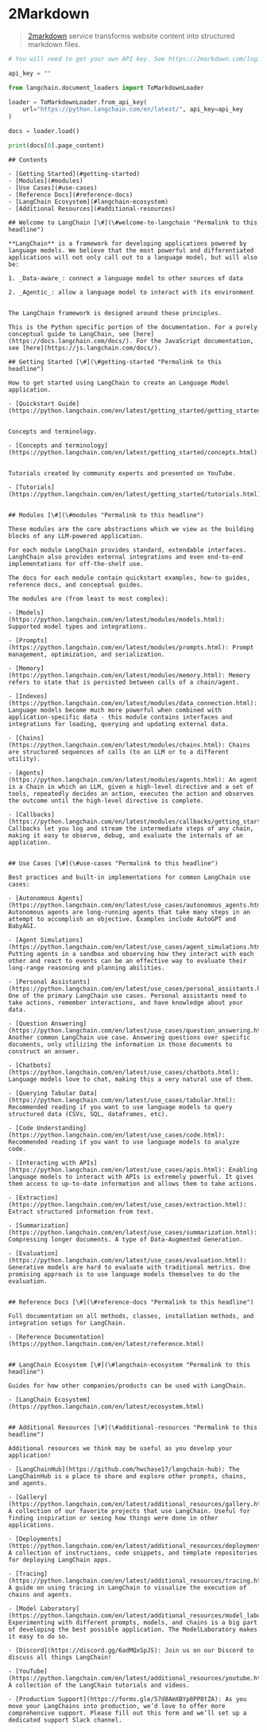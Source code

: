 # 2Markdown

>[2markdown](https://2markdown.com/) service transforms website content into structured markdown files.



```python
# You will need to get your own API key. See https://2markdown.com/login

api_key = ""
```


```python
from langchain.document_loaders import ToMarkdownLoader
```


```python
loader = ToMarkdownLoader.from_api_key(
    url="https://python.langchain.com/en/latest/", api_key=api_key
)
```


```python
docs = loader.load()
```


```python
print(docs[0].page_content)
```

    ## Contents
    
    - [Getting Started](#getting-started)
    - [Modules](#modules)
    - [Use Cases](#use-cases)
    - [Reference Docs](#reference-docs)
    - [LangChain Ecosystem](#langchain-ecosystem)
    - [Additional Resources](#additional-resources)
    
    ## Welcome to LangChain [\#](\#welcome-to-langchain "Permalink to this headline")
    
    **LangChain** is a framework for developing applications powered by language models. We believe that the most powerful and differentiated applications will not only call out to a language model, but will also be:
    
    1. _Data-aware_: connect a language model to other sources of data
    
    2. _Agentic_: allow a language model to interact with its environment
    
    
    The LangChain framework is designed around these principles.
    
    This is the Python specific portion of the documentation. For a purely conceptual guide to LangChain, see [here](https://docs.langchain.com/docs/). For the JavaScript documentation, see [here](https://js.langchain.com/docs/).
    
    ## Getting Started [\#](\#getting-started "Permalink to this headline")
    
    How to get started using LangChain to create an Language Model application.
    
    - [Quickstart Guide](https://python.langchain.com/en/latest/getting_started/getting_started.html)
    
    
    Concepts and terminology.
    
    - [Concepts and terminology](https://python.langchain.com/en/latest/getting_started/concepts.html)
    
    
    Tutorials created by community experts and presented on YouTube.
    
    - [Tutorials](https://python.langchain.com/en/latest/getting_started/tutorials.html)
    
    
    ## Modules [\#](\#modules "Permalink to this headline")
    
    These modules are the core abstractions which we view as the building blocks of any LLM-powered application.
    
    For each module LangChain provides standard, extendable interfaces. LanghChain also provides external integrations and even end-to-end implementations for off-the-shelf use.
    
    The docs for each module contain quickstart examples, how-to guides, reference docs, and conceptual guides.
    
    The modules are (from least to most complex):
    
    - [Models](https://python.langchain.com/en/latest/modules/models.html): Supported model types and integrations.
    
    - [Prompts](https://python.langchain.com/en/latest/modules/prompts.html): Prompt management, optimization, and serialization.
    
    - [Memory](https://python.langchain.com/en/latest/modules/memory.html): Memory refers to state that is persisted between calls of a chain/agent.
    
    - [Indexes](https://python.langchain.com/en/latest/modules/data_connection.html): Language models become much more powerful when combined with application-specific data - this module contains interfaces and integrations for loading, querying and updating external data.
    
    - [Chains](https://python.langchain.com/en/latest/modules/chains.html): Chains are structured sequences of calls (to an LLM or to a different utility).
    
    - [Agents](https://python.langchain.com/en/latest/modules/agents.html): An agent is a Chain in which an LLM, given a high-level directive and a set of tools, repeatedly decides an action, executes the action and observes the outcome until the high-level directive is complete.
    
    - [Callbacks](https://python.langchain.com/en/latest/modules/callbacks/getting_started.html): Callbacks let you log and stream the intermediate steps of any chain, making it easy to observe, debug, and evaluate the internals of an application.
    
    
    ## Use Cases [\#](\#use-cases "Permalink to this headline")
    
    Best practices and built-in implementations for common LangChain use cases:
    
    - [Autonomous Agents](https://python.langchain.com/en/latest/use_cases/autonomous_agents.html): Autonomous agents are long-running agents that take many steps in an attempt to accomplish an objective. Examples include AutoGPT and BabyAGI.
    
    - [Agent Simulations](https://python.langchain.com/en/latest/use_cases/agent_simulations.html): Putting agents in a sandbox and observing how they interact with each other and react to events can be an effective way to evaluate their long-range reasoning and planning abilities.
    
    - [Personal Assistants](https://python.langchain.com/en/latest/use_cases/personal_assistants.html): One of the primary LangChain use cases. Personal assistants need to take actions, remember interactions, and have knowledge about your data.
    
    - [Question Answering](https://python.langchain.com/en/latest/use_cases/question_answering.html): Another common LangChain use case. Answering questions over specific documents, only utilizing the information in those documents to construct an answer.
    
    - [Chatbots](https://python.langchain.com/en/latest/use_cases/chatbots.html): Language models love to chat, making this a very natural use of them.
    
    - [Querying Tabular Data](https://python.langchain.com/en/latest/use_cases/tabular.html): Recommended reading if you want to use language models to query structured data (CSVs, SQL, dataframes, etc).
    
    - [Code Understanding](https://python.langchain.com/en/latest/use_cases/code.html): Recommended reading if you want to use language models to analyze code.
    
    - [Interacting with APIs](https://python.langchain.com/en/latest/use_cases/apis.html): Enabling language models to interact with APIs is extremely powerful. It gives them access to up-to-date information and allows them to take actions.
    
    - [Extraction](https://python.langchain.com/en/latest/use_cases/extraction.html): Extract structured information from text.
    
    - [Summarization](https://python.langchain.com/en/latest/use_cases/summarization.html): Compressing longer documents. A type of Data-Augmented Generation.
    
    - [Evaluation](https://python.langchain.com/en/latest/use_cases/evaluation.html): Generative models are hard to evaluate with traditional metrics. One promising approach is to use language models themselves to do the evaluation.
    
    
    ## Reference Docs [\#](\#reference-docs "Permalink to this headline")
    
    Full documentation on all methods, classes, installation methods, and integration setups for LangChain.
    
    - [Reference Documentation](https://python.langchain.com/en/latest/reference.html)
    
    
    ## LangChain Ecosystem [\#](\#langchain-ecosystem "Permalink to this headline")
    
    Guides for how other companies/products can be used with LangChain.
    
    - [LangChain Ecosystem](https://python.langchain.com/en/latest/ecosystem.html)
    
    
    ## Additional Resources [\#](\#additional-resources "Permalink to this headline")
    
    Additional resources we think may be useful as you develop your application!
    
    - [LangChainHub](https://github.com/hwchase17/langchain-hub): The LangChainHub is a place to share and explore other prompts, chains, and agents.
    
    - [Gallery](https://python.langchain.com/en/latest/additional_resources/gallery.html): A collection of our favorite projects that use LangChain. Useful for finding inspiration or seeing how things were done in other applications.
    
    - [Deployments](https://python.langchain.com/en/latest/additional_resources/deployments.html): A collection of instructions, code snippets, and template repositories for deploying LangChain apps.
    
    - [Tracing](https://python.langchain.com/en/latest/additional_resources/tracing.html): A guide on using tracing in LangChain to visualize the execution of chains and agents.
    
    - [Model Laboratory](https://python.langchain.com/en/latest/additional_resources/model_laboratory.html): Experimenting with different prompts, models, and chains is a big part of developing the best possible application. The ModelLaboratory makes it easy to do so.
    
    - [Discord](https://discord.gg/6adMQxSpJS): Join us on our Discord to discuss all things LangChain!
    
    - [YouTube](https://python.langchain.com/en/latest/additional_resources/youtube.html): A collection of the LangChain tutorials and videos.
    
    - [Production Support](https://forms.gle/57d8AmXBYp8PP8tZA): As you move your LangChains into production, we’d love to offer more comprehensive support. Please fill out this form and we’ll set up a dedicated support Slack channel.
    


```python

```
